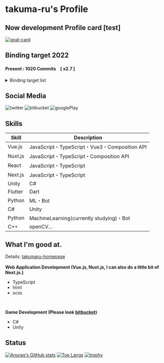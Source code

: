# takuma-ru's Profile

## Now development Profile card [test]
[![goal-card](https://us-central1-profile-progress-on-my-goals.cloudfunctions.net/api)](https://github.com/takuma-ru/github-profile-progress-on-my-goals)

## Binding target 2022
#### Present : 1020 Commits　[ x2.7 ]
<details>
  <summary>
    Binding target list
  </summary>
  <span>

|  | commits | magnification |
| -- | -- | -- |
| :ballot_box_with_check: | 365 | 1 |
| :ballot_box_with_check: | 435 | 1.2 |
| :ballot_box_with_check: | 545 | 1.5 |
| :ballot_box_with_check: | 730 | 2.0 |
| :ballot_box_with_check: | 766 | 2.1 |
| :ballot_box_with_check: | 803 | 2.2 |
| :ballot_box_with_check: | 839 | 2.3 |
| :ballot_box_with_check: | 876 | 2.4 |
| :ballot_box_with_check: | 912 | 2.5 |
| :ballot_box_with_check: | 949 | 2.6 |
| :ballot_box_with_check: | 985 | 2.7 |
| :black_large_square: | 1022 | 2.8 |
| :black_large_square: | 1058 | 2.9 |
| :black_large_square: | 1095 | 3.0 |

  </span>
</details>


## Social Media
![twitter](https://img.shields.io/twitter/url?label=ID%3A%20taskmaru_2222&style=social&url=https%3A%2F%2Ftwitter.com%2Ftakumaru_2222)
![bitbucket](https://img.shields.io/twitter/url?label=ID%3A%20takuma-ru&logo=bitbucket&style=social&url=https%3A%2F%2Fbitbucket.org%2Ftakuma-ru)
![googlePlay](https://img.shields.io/twitter/url?label=ID%3A%20takuma-ru&logo=googleplay&logoColor=%23DB4437&style=social&url=https%3A%2F%2Fbitbucket.org%2Ftakuma-ru)

## Skills
| Skill | Description |
| -- | -- |
| Vue.js | JavaScript・TypeScript・Vue3・Composition API |
| Nuxt.js | JavaScript・TypeScript・Composition API |
| React | JavaScript・TypeScript |
| Next.js | JavaScript・TypeScript |
| Unity | C# |
| Flutter | Dart |
| Python | ML・Bot |
| C# | Unity |
| Python | MachineLearning(currently studying)・Bot |
| C++ | openCV... |

## What I'm good at.
Details: [takumaru-homepage](https://takumaru-homepage.vercel.app/)<br>
<br>
**Web Application Development (Vue.js, Nuxt.js, I can also do a little bit of Next.js.)**<br>
- TypeScript<br>
- html<br>
- scss
<br>

**Game Development (Please look [bitbucket](https://bitbucket.org/takuma-ru/))**<br>
- C#<br>
- Unity<br>

## Status
[![Anurag's GitHub stats](https://github-readme-stats.vercel.app/api?username=takuma-ru&count_private=true&show_icons=true&include_all_commits=false&line_height=40)](https://github.com/anuraghazra/github-readme-stats)
[![Top Langs](https://github-readme-stats.vercel.app/api/top-langs/?username=takuma-ru&count_private=true&langs_count=5&line_height=40)](https://github.com/anuraghazra/github-readme-stats)
[![trophy](https://github-profile-trophy.vercel.app/?username=takuma-ru&theme=flat&column=7&no-frame=true
)](https://github.com/ryo-ma/github-profile-trophy)

